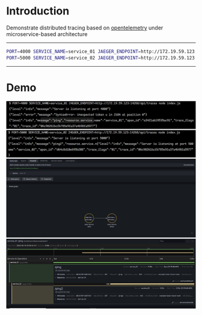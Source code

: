 # Introduction

Demonstrate distributed tracing based on [opentelemetry](https://opentelemetry.io/docs/) under microservice-based architecture

---

```sh
PORT=4000 SERVICE_NAME=service_01 JAEGER_ENDPOINT=http://172.19.59.123:14268/api/traces node index.js
PORT=5000 SERVICE_NAME=service_02 JAEGER_ENDPOINT=http://172.19.59.123:14268/api/traces node index.js
```

---

# Demo

![img](img/01.jpg)
![img](img/02.jpg)
![img](img/03.jpg)
![img](img/04.jpg)
